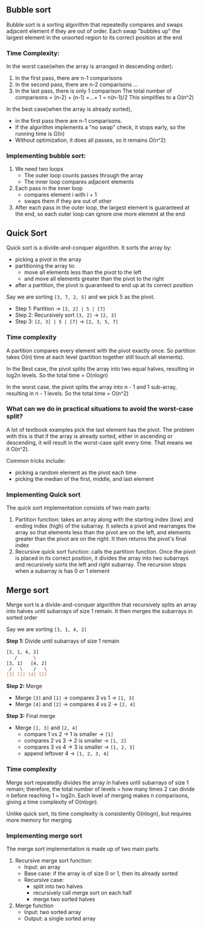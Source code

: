 ## Bubble sort

Bubble sort is a sorting algorithm that repeatedly compares and swaps adjacent element if they are out of order.
Each swap "bubbles up" the largest element in the unsorted region to its correct position at the end

### Time Complexity:

In the worst case(when the array is arranged in descending order):

1. In the first pass, there are n-1 comparisons
2. In the second pass, there are n-2 comparisons
   ...
3. In the last pass, there is only 1 comparison
   The total number of comparisons = (n-2) + (n-1) +...+ 1 = n(n-1)/2
   This simplifies to a O(n^2)

In the best case(when the array is already sorted),

- in the first pass there are n-1 comparisons.
- If the algorithm implements a "no swap" check, it stops early, so the running time is Ω(n)
- Without optimization, it does all passes, so it remains Ω(n^2)

### Implementing bubble sort:

1. We need two loops
   - The outer loop counts passes through the array
   - The inner loop compares adjacent elements
2. Each pass in the inner loop
   - compares element i with i + 1
   - swaps them if they are out of other
3. After each pass in the outer loop, the largest element is guaranteed at the end, so each outer loop can ignore one more element at the end

## Quick Sort

Quick sort is a divide-and-conquer algorithm. It sorts the array by:

- picking a pivot in the array
- partitioning the array to:
  - move all elements less than the pivot to the left
  - and move all elements greater than the pivot to the right
- after a partition, the pivot is guaranteed to end up at its correct position

Say we are sorting `[3, 7, 2, 5]` and we pick 5 as the pivot.

- Step 1: Partition -> `[3, 2] | 5 | [7]`
- Step 2: Recursively sort `[3, 2]` -> `[2, 3]`
- Step 3: `[2, 3] | 5 | [7]` -> `[2, 3, 5, 7]`

### Time complexity

A partition compares every element with the pivot exactly once. So partition takes O(n) time at each level (partition together still touch all elements).

In the Best case, the pivot splits the array into two equal halves, resulting in log2n levels. So the total time = O(nlogn)

In the worst case, the pivot splits the array into n - 1 and 1 sub-array, resulting in n - 1 levels. So the total time = O(n^2)

### What can we do in practical situations to avoid the worst-case split?

A lot of textbook examples pick the last element has the pivot. The problem with this is that if the array is already sorted, either in ascending or descending, it will result in the worst-case split every time. That means we it O(n^2).

Common tricks include:

- picking a random element as the pivot each time
- picking the median of the first, middle, and last element

### Implementing Quick sort

The quick sort implementation consists of two main parts:

1. Partition function: takes an array along with the starting index (low) and ending index (high) of the subarray. It selects a pivot and rearranges the array so that elements less than the pivot are on the left, and elements greater than the pivot are on the right. It then returns the pivot's final index
2. Recursive quick sort function: calls the partition function. Once the pivot is placed in its correct position, it divides the array into two subarrays and recursively sorts the left and right subarray. The recursion stops when a subarray is has 0 or 1 element

## Merge sort

Merge sort is a divide-and-conquer algorithm that recursively splits an array into halves until subarrays of size 1 remain. It then merges the subarrays in sorted order

Say we are sorting `[3, 1, 4, 2]`

**Step 1:** Divide until subarrays of size 1 remain

```bash
[3, 1, 4, 2]
   /      \
[3, 1]   [4, 2]
 /   \    /   \
[3] [1] [4] [2]
```

**Step 2:** Merge

- Merge `[3]` and `[1]` -> compares 3 vs 1 -> `[1, 3]`
- Merge `[4]` and `[2]` -> compares 4 vs 2 -> `[2, 4]`

**Step 3:** Final merge

- Merge `[1, 3]` and `[2, 4]`
  - compare 1 vs 2 -> 1 is smaller -> `[1]`
  - compares 2 vs 3 -> 2 is smaller -> `[1, 2]`
  - compares 3 vs 4 -> 3 is smaller -> `[1, 2, 3]`
  - append leftover 4 -> `[1, 2, 3, 4]`

### Time complexity

Merge sort repeatedly divides the array in halves until subarrays of size 1 remain; therefore, the total number of levels = how many times 2 can divide n before reaching 1 = log2n. Each level of merging makes n comparisons, giving a time complexity of O(nlogn).

Unlike quick sort, its time complexity is consistently O(nlogn), but requires more memory for merging

### Implementing merge sort

The merge sort implementation is made up of two main parts

1. Recursive merge sort function:
   - Input: an array
   - Base case: if the array is of size 0 or 1, then its already sorted
   - Recursive case:
     - split into two halves
     - recursively call merge sort on each half
     - merge two sorted halves
2. Merge function
   - Input: two sorted array
   - Output: a single sorted array
